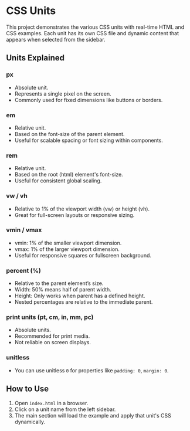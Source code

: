 # CSS Units

This project demonstrates the various CSS units with real-time HTML and CSS examples. Each unit has its own CSS file and dynamic content that appears when selected from the sidebar.

## Units Explained

### px
- Absolute unit.
- Represents a single pixel on the screen.
- Commonly used for fixed dimensions like buttons or borders.

### em
- Relative unit.
- Based on the font-size of the parent element.
- Useful for scalable spacing or font sizing within components.

### rem
- Relative unit.
- Based on the root (html) element's font-size.
- Useful for consistent global scaling.

### vw / vh
- Relative to 1% of the viewport width (vw) or height (vh).
- Great for full-screen layouts or responsive sizing.

### vmin / vmax
- vmin: 1% of the smaller viewport dimension.
- vmax: 1% of the larger viewport dimension.
- Useful for responsive squares or fullscreen background.

### percent (%)
- Relative to the parent element’s size.
- Width: 50% means half of parent width.
- Height: Only works when parent has a defined height.
- Nested percentages are relative to the immediate parent.

### print units (pt, cm, in, mm, pc)
- Absolute units.
- Recommended for print media.
- Not reliable on screen displays.

### unitless
- You can use unitless `0` for properties like `padding: 0`, `margin: 0`.

## How to Use

1. Open `index.html` in a browser.
2. Click on a unit name from the left sidebar.
3. The main section will load the example and apply that unit's CSS dynamically.

